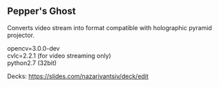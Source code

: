 ## Pepper's Ghost

Converts video stream into format compatible with holographic pyramid projector.

opencv=3.0.0-dev  
cvlc=2.2.1 (for video streaming only)  
python2.7 (32bit)  

Decks:
https://slides.com/nazarivantsiv/deck/edit
